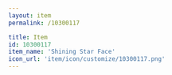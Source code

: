 ```yaml
---
layout: item
permalink: /10300117

title: Item
id: 10300117
item_name: 'Shining Star Face'
icon_url: 'item/icon/customize/10300117.png'
---
```

